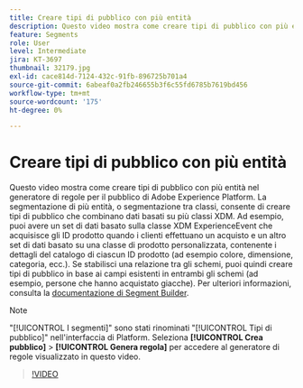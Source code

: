 ```yaml
---
title: Creare tipi di pubblico con più entità
description: Questo video mostra come creare tipi di pubblico con più entità nel generatore di regole per il pubblico di Adobe Experience Platform.  La segmentazione di più entità, o segmentazione tra classi, consente di creare tipi di pubblico che combinano dati basati su più classi XDM.
feature: Segments
role: User
level: Intermediate
jira: KT-3697
thumbnail: 32179.jpg
exl-id: cace814d-7124-432c-91fb-896725b701a4
source-git-commit: 6abeaf0a2fb246655b3f6c55fd6785b7619bd456
workflow-type: tm+mt
source-wordcount: '175'
ht-degree: 0%

---
```


# Creare tipi di pubblico con più entità

Questo video mostra come creare tipi di pubblico con più entità nel generatore di regole per il pubblico di Adobe Experience Platform.  La segmentazione di più entità, o segmentazione tra classi, consente di creare tipi di pubblico che combinano dati basati su più classi XDM. Ad esempio, puoi avere un set di dati basato sulla classe XDM ExperienceEvent che acquisisce gli ID prodotto quando i clienti effettuano un acquisto e un altro set di dati basato su una classe di prodotto personalizzata, contenente i dettagli del catalogo di ciascun ID prodotto (ad esempio colore, dimensione, categoria, ecc.). Se stabilisci una relazione tra gli schemi, puoi quindi creare tipi di pubblico in base ai campi esistenti in entrambi gli schemi (ad esempio, persone che hanno acquistato giacche). Per ulteriori informazioni, consulta la [documentazione di Segment Builder](https://experienceleague.adobe.com/docs/experience-platform/segmentation/ui/segment-builder.html?lang=it).

<!--Segment context (segment payload) allows you to provide key contextual details, such as a visitor's abandoned cart contents, in your segment definition so you can send personalized messages.-->

>[!NOTE]
>
> &quot;[!UICONTROL I segmenti]&quot; sono stati rinominati &quot;[!UICONTROL Tipi di pubblico]&quot; nell&#39;interfaccia di Platform. Seleziona **[!UICONTROL Crea pubblico]** > **[!UICONTROL Genera regola]** per accedere al generatore di regole visualizzato in questo video.

>[!VIDEO](https://video.tv.adobe.com/v/32179?learn=on&enablevpops)
